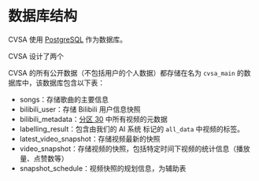 # 数据库结构

CVSA 使用 [PostgreSQL](https://www.postgresql.org/) 作为数据库。

CVSA 设计了两个

CVSA 的所有公开数据（不包括用户的个人数据）都存储在名为 `cvsa_main` 的数据库中，该数据库包含以下表：

- songs：存储歌曲的主要信息
- bilibili\_user：存储 Bilibili 用户信息快照
- bilibili\_metadata：[分区 30](../../about/scope-of-inclusion.md#vocaloiduatu-fen-qu) 中所有视频的元数据
- labelling\_result：包含由我们的 AI 系统 标记的 `all_data` 中视频的标签。
- latest\_video\_snapshot：存储视频最新的快照
- video\_snapshot：存储视频的快照，包括特定时间下视频的统计信息（播放量、点赞数等）
- snapshot\_schedule：视频快照的规划信息，为辅助表
